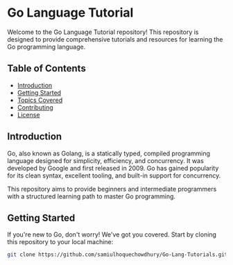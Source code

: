 # Go Language Tutorial

Welcome to the Go Language Tutorial repository! This repository is designed to provide comprehensive tutorials and resources for learning the Go programming language.

## Table of Contents

- [Introduction](#introduction)
- [Getting Started](#getting-started)
- [Topics Covered](#topics-covered)
- [Contributing](#contributing)
- [License](#license)

## Introduction

Go, also known as Golang, is a statically typed, compiled programming language designed for simplicity, efficiency, and concurrency. It was developed by Google and first released in 2009. Go has gained popularity for its clean syntax, excellent tooling, and built-in support for concurrency.

This repository aims to provide beginners and intermediate programmers with a structured learning path to master Go programming.

## Getting Started

If you're new to Go, don't worry! We've got you covered. Start by cloning this repository to your local machine:

```bash
git clone https://github.com/samiulhoquechowdhury/Go-Lang-Tutorials.git
